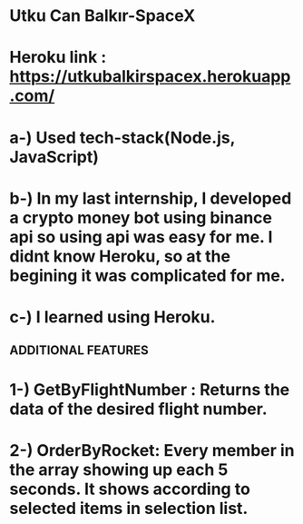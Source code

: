 # Utku Can Balkır-SpaceX
# Heroku link : https://utkubalkirspacex.herokuapp.com/

# a-) Used tech-stack(Node.js, JavaScript)

# b-) In my last internship, I developed a crypto money bot using binance api so using api was easy for me. I didnt know Heroku, so at the begining it was complicated for me.

# c-) I learned using Heroku.

## ADDITIONAL FEATURES
# 1-) GetByFlightNumber : Returns the data of the desired flight number.
# 2-) OrderByRocket: Every member in the array showing up each 5 seconds. It shows according to selected items in selection list.